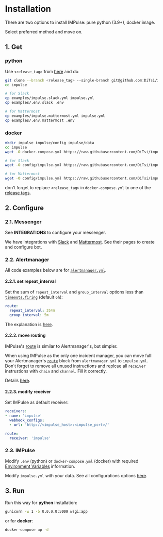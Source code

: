 # Installation

There are two options to install IMPulse: pure python (3.9+), docker image.

Select preferred method and move on.

## 1. Get

### python

Use `<release_tag>` from [here](https://github.com/DiTsi/impulse/releases) and do:

```bash
git clone --branch <release_tag> --single-branch git@github.com:DiTsi/impulse.git impulse
cd impulse

# for Slack
cp examples/impulse.slack.yml impulse.yml
cp examples/.env.slack .env

# for Mattermost
cp examples/impulse.mattermost.yml impulse.yml
cp examples/.env.mattermost .env
```

### docker

```bash
mkdir impulse impulse/config impulse/data
cd impulse
wget -O docker-compose.yml https://raw.githubusercontent.com/DiTsi/impulse/main/examples/docker-compose.yml

# for Slack
wget -O config/impulse.yml https://raw.githubusercontent.com/DiTsi/impulse/main/examples/impulse.slack.yml

# for Mattermost
wget -O config/impulse.yml https://raw.githubusercontent.com/DiTsi/impulse/main/examples/impulse.mattermost.yml
```

don't forget to replace `<release_tag>` in `docker-compose.yml` to one of the [release tags](https://github.com/DiTsi/impulse/releases).

## 2. Configure

### 2.1. Messenger

See **INTEGRATIONS** to configure your messenger.

We have integrations with [Slack](slack.md) and [Mattermost](mattermost.md). See their pages to create and configure bot.

### 2.2. Alertmanager

All code examples below are for [`alertmanager.yml`](https://prometheus.io/docs/alerting/latest/configuration/).

#### 2.2.1. set repeat_interval


Set the sum of `repeat_interval` and `group_interval` options less than [`timeouts.firing`](https://github.com/DiTsi/impulse/blob/main/examples/impulse.slack.yml) (default `6h`):
```yaml
route:
  repeat_interval: 354m
  group_interval: 5m
```
The explanation is [here](concepts.md#unknown).

#### 2.2.2. move routing

IMPulse's [route](config_file.md#route) is similar to Alertmanager's, but simpler.

When using IMPulse as the only one incident manager, you can move full your Alertmanager's [`route`](https://prometheus.io/docs/alerting/latest/configuration/#route) block from `alertmanager.yml` to `impulse.yml`. Don't forget to remove all unused instructions and replcae all `receiver` instrustions with `chain` and `channel`. Fill it correctly.

Details [here](config_file.md#route).

#### 2.2.3. modify receiver

Set IMPulse as default receiver:

```yaml
receivers:
- name: 'impulse'
  webhook_configs:
  - url: 'http://<impulse_host>:<impulse_port>/'

route:
  receiver: 'impulse'
```

### 2.3. IMPulse

Modify `.env` (python) or `docker-compose.yml` (docker) with required [Environment Variables](envs.md) information.

Modify `impulse.yml` with your data. See all configurations options [here](config_file.md).

## 3. Run

Run this way for **python** installation:

```bash
gunicorn -w 1 -b 0.0.0.0:5000 wsgi:app
```

or for **docker**:

```bash
docker-compose up -d
```
